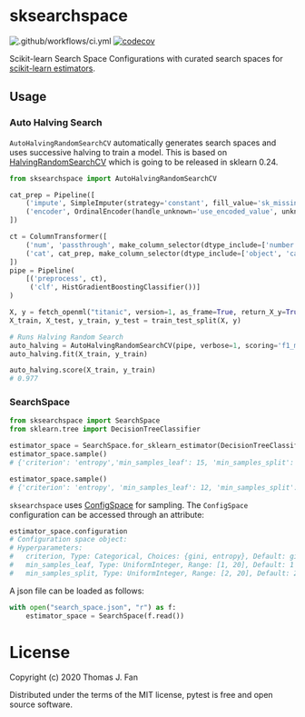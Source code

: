 # sksearchspace

![.github/workflows/ci.yml](https://github.com/thomasjpfan/sksearchspace/workflows/.github/workflows/ci.yml/badge.svg) [![codecov](https://codecov.io/gh/thomasjpfan/sksearchspace/branch/master/graph/badge.svg)](https://codecov.io/gh/thomasjpfan/sksearchspace)

Scikit-learn Search Space Configurations with curated search spaces for [scikit-learn estimators](http://github.com/scikit-learn/scikit-learn).

## Usage

### Auto Halving Search

`AutoHalvingRandomSearchCV` automatically generates search spaces and uses
successive halving to train a model. This is based on
[HalvingRandomSearchCV](https://scikit-learn.org/dev/modules/generated/sklearn.model_selection.HalvingRandomSearchCV.html#sklearn.model_selection.HalvingRandomSearchCV) which is going to
be released in sklearn 0.24.

```py
from sksearchspace import AutoHalvingRandomSearchCV

cat_prep = Pipeline([
    ('impute', SimpleImputer(strategy='constant', fill_value='sk_missing')),
    ('encoder', OrdinalEncoder(handle_unknown='use_encoded_value', unknown_value=-1))
])

ct = ColumnTransformer([
    ('num', 'passthrough', make_column_selector(dtype_include=['number'])),
    ('cat', cat_prep, make_column_selector(dtype_include=['object', 'category']))
])
pipe = Pipeline(
    [('preprocess', ct),
     ('clf', HistGradientBoostingClassifier())]
)

X, y = fetch_openml("titanic", version=1, as_frame=True, return_X_y=True)
X_train, X_test, y_train, y_test = train_test_split(X, y)

# Runs Halving Random Search
auto_halving = AutoHalvingRandomSearchCV(pipe, verbose=1, scoring='f1_macro')
auto_halving.fit(X_train, y_train)

auto_halving.score(X_train, y_train)
# 0.977
```

### SearchSpace

```py
from sksearchspace import SearchSpace
from sklearn.tree import DecisionTreeClassifier

estimator_space = SearchSpace.for_sklearn_estimator(DecisionTreeClassifier, seed=42)
estimator_space.sample()
# {'criterion': 'entropy','min_samples_leaf': 15, 'min_samples_split': 11}

estimator_space.sample()
# {'criterion': 'entropy', 'min_samples_leaf': 12, 'min_samples_split': 4}
```

`sksearchspace` uses [ConfigSpace](https://automl.github.io/ConfigSpace/master/) for sampling. The `ConfigSpace` configuration can be accessed through an attribute:

```py
estimator_space.configuration
# Configuration space object:
# Hyperparameters:
#   criterion, Type: Categorical, Choices: {gini, entropy}, Default: gini
#   min_samples_leaf, Type: UniformInteger, Range: [1, 20], Default: 1
#   min_samples_split, Type: UniformInteger, Range: [2, 20], Default: 2
```

A json file can be loaded as follows:

```py
with open("search_space.json", "r") as f:
    estimator_space = SearchSpace(f.read())
```

# License

Copyright (c) 2020 Thomas J. Fan

Distributed under the terms of the MIT license, pytest is free and open source software.
